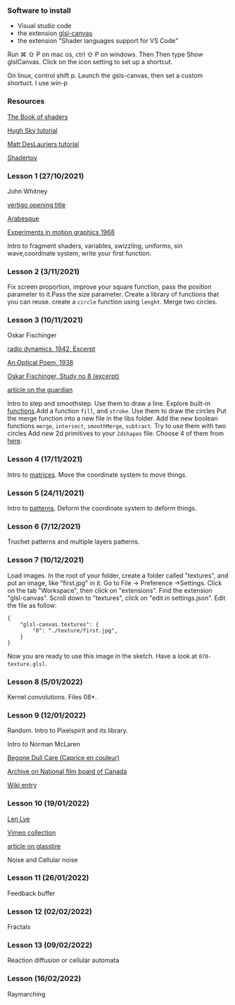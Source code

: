 


### Software to install

- Visual studio code
- the extension [glsl-canvas](https://marketplace.visualstudio.com/items?itemName=circledev.glsl-canvas&ssr=false)
- the extension "Shader languages support for VS Code"

Run ⌘ ⇧ P on mac os, ctrl ⇧ P on windows. Then Then type Show glslCanvas. Click on the icon setting to set up a shortcut.

On linux, control shift p. Launch the gsls-canvas, then set a custom shortuct. I use win-p

### 

### Resources

[The Book of shaders](https://thebookofshaders.com)

[Hugh Sky tutorial](http://hughsk.io/fragment-foundry/chapters/01-hello-world.html)

[Matt DesLauriers tutorial](https://github.com/mattdesl/lwjgl-basics/wiki/Shaders)

[Shadertoy](http://www.shadertoy.com/)

### Lesson 1 (27/10/2021)

John Whitney

[vertigo opening title](https://www.youtube.com/watch?v=Z6tG8DWmuWM)

[Arabesque](https://www.youtube.com/watch?v=w7h0ppnUQhE)

[Experiments in motion graphics 1968](https://www.youtube.com/watch?v=jIv-EcX9tUs)

Intro to fragment shaders, variables, swizzling, uniforms, sin wave,coordinate system, write your first function.

### Lesson 2 (3/11/2021)

Fix screen proportion, improve your square function, pass the position parameter to it.Pass the size parameter. Create a library of functions that you can reuse. create a `circle` function using `lenght`. Merge two circles.

### Lesson 3 (10/11/2021)

Oskar Fischinger

[radio dynamics, 1942, Excerpt](https://vimeo.com/371219352)

[An Optical Poem, 1938](https://www.youtube.com/watch?v=FcHsysPGSt0&t=121s)

[Oskar Fischinger, Study no 8 (excerpt)](https://www.youtube.com/watch?v=9JU3GFgMWh8)

[article on the guardian](https://www.theguardian.com/artanddesign/2013/jan/09/oskar-fischinger-animation-disney-nazis)

Intro to step and smoothstep. Use them to draw a line. Explore built-in [functions](https://thebookofshaders.com/05/).Add a function `fill`, and `stroke`. Use them to draw the circles
Put the merge function into a new file in the libs folder. Add the new boolean functions `merge`, `intersect`, `smoothMerge`, `subtract`. Try to use them with two circles
Add new 2d primitives to your `2dshapes` file. Choose 4 of them from [here](https://www.iquilezles.org/www/articles/distfunctions2d/distfunctions2d.htm).

### Lesson 4 (17/11/2021)
Intro to [matrices](https://thebookofshaders.com/08/). Move the coordinate system to move things.

### Lesson 5 (24/11/2021)
Intro to [patterns](https://thebookofshaders.com/09/). Deform the coordinate system to deform things.

### Lesson 6 (7/12/2021)
Truchet patterns and multiple layers patterns.


### Lesson 7 (10/12/2021)
Load images.
In the root of your folder, create a folder called "textures", and put an image, like "first.jpg" in it.
Go to File -> Preference ->Settings. Click on the tab "Workspace", then click on "extensions". Find the extension "glsl-canvas". Scroll down to "textures", click on "edit in settings.json". Edit the file as follow:

```
{
    "glsl-canvas.textures": {
        "0": "./texture/first.jpg",      
    }
}
```

Now you are ready to use this image in the sketch. Have a look at `070-texture.glsl`.

### Lesson 8 (5/01/2022)

Kernel convolutions. Files 08*.

### Lesson 9 (12/01/2022)

Random. Intro to Pixelspirit and its library.

Intro to Norman McLaren


[Begone Dull Care (Caprice en couleur)](https://www.youtube.com/watch?v=OICQjjFcPr4)

[Archive on National film board of Canada ](https://www.nfb.ca/search/?q=Norman%20McLaren&cat=films&language=en&sortBy=relevance&orderBy=desc)

[Wiki entry ](https://en.wikipedia.org/wiki/Norman_McLaren)


### Lesson 10 (19/01/2022)

[Len Lye](https://en.wikipedia.org/wiki/Len_Lye)

[Vimeo collection](https://vimeo.com/revoir)

[article on glasstire](https://glasstire.com/2020/09/26/on-video-abstract-animation/)

Noise and Cellular noise

### Lesson 11 (26/01/2022)

Feedback buffer

### Lesson 12 (02/02/2022)

Fractals

### Lesson 13 (09/02/2022)

Reaction diffusion or cellular automata

### Lesson (16/02/2022)

Raymarching

<!-- 
#### Resources About raymarching.

[Ray Marching (in french)](https://www.youtube.com/watch?v=s6t0mJsgUKw). You can find a trascript of this video with code and images [here](https://github.com/edap/edap.github.com/tree/master/shaders/ray-marching-tutorial)

[Ray Marching workshop](https://github.com/ajweeks/RaymarchingWorkshop)

[Ray Marching and sdf](http://jamie-wong.com/2016/07/15/ray-marching-signed-distance-functions/) -->

